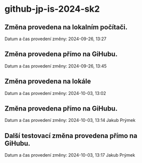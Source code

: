 # github-jp-is-2024-sk2

## Změna provedena na lokalním počítači.
Datum a čas provedení změny: 2024-09-26, 13:27

## Změna provedena přímo na GiHubu.
Datum a čas provedení změny: 2024-09-26, 13:45

## Změna provedena na lokále
Datum a čas provedení změny: 2024-10-03, 13:02

## Změna provedena přímo na GiHubu.
Datum a čas provedení změny: 2024-10-03, 13:14
Jakub Prýmek

## Další testovací změna provedena přímo na GiHubu.
Datum a čas provedení změny: 2024-10-03, 13:17
Jakub Prýmek
